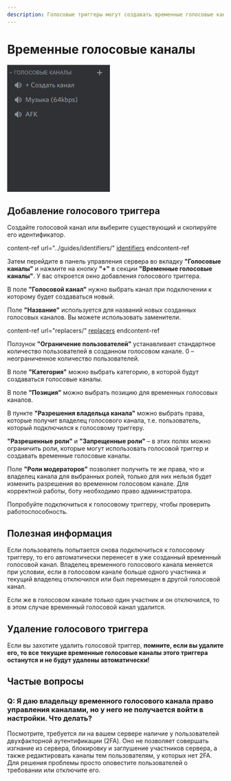 ```yaml
---
description: Голосовые триггеры могут создавать временные голосовые каналы при подключении
---
```


# Временные голосовые каналы

![Демонстрация](../../static/.gitbook/assets/temp-voices-demo.gif)

## Добавление голосового триггера <a href="#add-voice-trigger" id="add-voice-trigger"></a>

Создайте голосовой канал или выберите существующий и скопируйте его идентификатор.

 content-ref url="../guides/identifiers/" 
[identifiers](../guides/identifiers/)
 endcontent-ref 

Затем перейдите в панель управления сервера во вкладку **"Голосовые каналы"** и нажмите на кнопку **"+"** в секции **"Временные голосовые каналы"**. У вас откроется окно добавления голосового триггера.

В поле **"Голосовой канал"** нужно выбрать канал при подключении к которому будет создаваться новый.

Поле **"Название"** используется для названий новых созданных голосовых каналов. Вы можете использовать заменители.

 content-ref url="replacers/" 
[replacers](replacers/)
 endcontent-ref 

Ползунок **"Ограничение пользователей"** устанавливает стандартное количество пользователей в созданном голосовом канале. 0 – неограниченное количество пользователей.

В поле **"Категория"** можно выбрать категорию, в которой будут создаваться голосовые каналы.

В поле **"Позиция"** можно выбрать позицию для временных голосовых каналов.

В пункте **"Разрешения владельца канала"** можно выбрать права, которые получит владелец голосового канала, т.е. пользователь, который подключился к голосовому триггеру.

**"Разрешенные роли"** и **"Запрещенные роли"** – в этих полях можно ограничить роли, которые могут использовать голосовой триггер и создавать временные голосовые каналы.

Поле **"Роли модераторов"** позволяет получить те же права, что и владелец канала для выбранных ролей, только для них нельзя будет изменить разрешения во временном голосовом канале. Для корректной работы, боту необходимо право администратора.

Попробуйте подключиться к голосовому триггеру, чтобы проверить работоспособность.

## Полезная информация <a href="#useful-info" id="useful-info"></a>

Если пользователь попытается снова подключиться к голосовому триггеру, то его автоматически перенесет в уже созданный временный голосовой канал. Владелец временного голосового канала меняется при условии, если в голосовом канале больше одного участника и текущий владелец отключился или был перемещен в другой голосовой канал.

Если же в голосовом канале только один участник и он отключился, то в этом случае временный голосовой канал удалится.

## Удаление голосового триггера <a href="#remove-voice-trigger" id="remove-voice-trigger"></a>

Если вы захотите удалить голосовой триггер, **помните, если вы удалите его, то все текущие временные голосовые каналы этого триггера останутся и не будут удалены автоматически!**

## Частые вопросы <a href="#faq" id="faq"></a>

### Q: Я даю владельцу временного голосового канала право управления каналами, но у него не получается войти в настройки. Что делать? <a href="#faq1" id="faq1"></a>

Посмотрите, требуется ли на вашем сервере наличие у пользователей двухфакторной аутентификации (2FA). Оно не позволяет совершать изгнание из сервера, блокировку и заглушение участников сервера, а также редактировать каналы тем пользователям, у которых нет 2FA. Для решения проблемы просто оповестите пользователей о требовании или отключите его.
